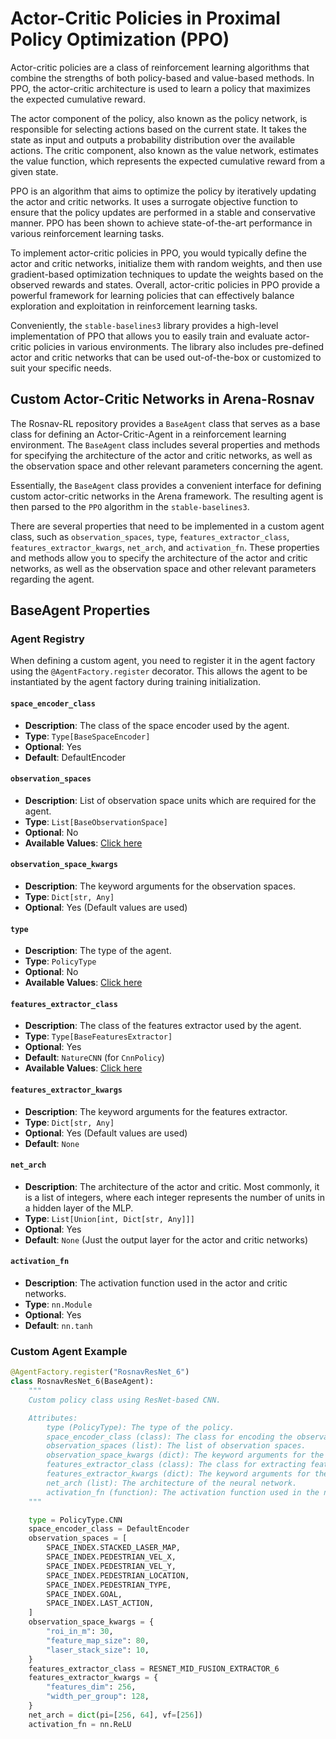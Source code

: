 # Actor-Critic Policies in Proximal Policy Optimization (PPO)

Actor-critic policies are a class of reinforcement learning algorithms that combine the strengths of both policy-based and value-based methods. In PPO, the actor-critic architecture is used to learn a policy that maximizes the expected cumulative reward.

The actor component of the policy, also known as the policy network, is responsible for selecting actions based on the current state. It takes the state as input and outputs a probability distribution over the available actions. The critic component, also known as the value network, estimates the value function, which represents the expected cumulative reward from a given state.

PPO is an algorithm that aims to optimize the policy by iteratively updating the actor and critic networks. It uses a surrogate objective function to ensure that the policy updates are performed in a stable and conservative manner. PPO has been shown to achieve state-of-the-art performance in various reinforcement learning tasks.

To implement actor-critic policies in PPO, you would typically define the actor and critic networks, initialize them with random weights, and then use gradient-based optimization techniques to update the weights based on the observed rewards and states.
Overall, actor-critic policies in PPO provide a powerful framework for learning policies that can effectively balance exploration and exploitation in reinforcement learning tasks.

Conveniently, the `stable-baselines3` library provides a high-level implementation of PPO that allows you to easily train and evaluate actor-critic policies in various environments. The library also includes pre-defined actor and critic networks that can be used out-of-the-box or customized to suit your specific needs.

## Custom Actor-Critic Networks in Arena-Rosnav

The Rosnav-RL repository provides a `BaseAgent` class that serves as a base class for defining an Actor-Critic-Agent in a reinforcement learning environment.
The `BaseAgent` class includes several properties and methods for specifying the architecture of the actor and critic networks, as well as the observation space and other relevant parameters concerning the agent.

Essentially, the `BaseAgent` class provides a convenient interface for defining custom actor-critic networks in the Arena framework. The resulting agent is then parsed to the `PPO` algorithm in the `stable-baselines3`.

There are several properties that need to be implemented in a custom agent class, such as `observation_spaces`, `type`, `features_extractor_class`, `features_extractor_kwargs`, `net_arch`, and `activation_fn`. These properties and methods allow you to specify the architecture of the actor and critic networks,
as well as the observation space and other relevant parameters regarding the agent.

## BaseAgent Properties

### Agent Registry

When defining a custom agent, you need to register it in the agent factory using the `@AgentFactory.register` decorator. This allows the agent to be instantiated by the agent factory during training initialization.

#### `space_encoder_class`

- **Description**:
  The class of the space encoder used by the agent.
- **Type**:
  `Type[BaseSpaceEncoder]`
- **Optional**:
  Yes
- **Default**:
  DefaultEncoder

#### `observation_spaces`

- **Description**:
  List of observation space units which are required for the agent.
- **Type**:
  `List[BaseObservationSpace]`
- **Optional**:
  No
- **Available Values**:
  [Click here](https://github.com/Arena-Rosnav/rosnav-rl/tree/dev/rosnav/utils/observation_space/spaces)

#### `observation_space_kwargs`

- **Description**:
  The keyword arguments for the observation spaces.
- **Type**:
  `Dict[str, Any]`
- **Optional**:
  Yes (Default values are used)

#### `type`

- **Description**:
  The type of the agent.
- **Type**:
  `PolicyType`
- **Optional**:
  No
- **Available Values**:
  [Click here](https://github.com/Arena-Rosnav/rosnav-rl/blob/6242cb60b3c51a80beb1b2ac672d8944b2371959/rosnav/model/constants.py#L11)

#### `features_extractor_class`

- **Description**:
  The class of the features extractor used by the agent.
- **Type**:
  `Type[BaseFeaturesExtractor]`
- **Optional**:
  Yes
- **Default**:
  `NatureCNN` (for `CnnPolicy`)
- **Available Values**:
  [Click here](https://github.com/Arena-Rosnav/rosnav-rl/tree/dev/rosnav/model/feature_extractors)

#### `features_extractor_kwargs`

- **Description**:
  The keyword arguments for the features extractor.
- **Type**:
  `Dict[str, Any]`
- **Optional**:
  Yes (Default values are used)
- **Default**:
  `None`

#### `net_arch`

- **Description**:
  The architecture of the actor and critic. Most commonly, it is a list of integers, where each integer represents the number of units in a hidden layer of the MLP.
- **Type**:
  `List[Union[int, Dict[str, Any]]]`
- **Optional**:
  Yes
- **Default**:
  `None` (Just the output layer for the actor and critic networks)

#### `activation_fn`

- **Description**:
  The activation function used in the actor and critic networks.
- **Type**:
  `nn.Module`
- **Optional**:
  Yes
- **Default**:
  `nn.tanh`

### Custom Agent Example

```python
@AgentFactory.register("RosnavResNet_6")
class RosnavResNet_6(BaseAgent):
    """
    Custom policy class using ResNet-based CNN.

    Attributes:
        type (PolicyType): The type of the policy.
        space_encoder_class (class): The class for encoding the observation space.
        observation_spaces (list): The list of observation spaces.
        observation_space_kwargs (dict): The keyword arguments for the observation space.
        features_extractor_class (class): The class for extracting features.
        features_extractor_kwargs (dict): The keyword arguments for the features extractor.
        net_arch (list): The architecture of the neural network.
        activation_fn (function): The activation function used in the neural network.
    """

    type = PolicyType.CNN
    space_encoder_class = DefaultEncoder
    observation_spaces = [
        SPACE_INDEX.STACKED_LASER_MAP,
        SPACE_INDEX.PEDESTRIAN_VEL_X,
        SPACE_INDEX.PEDESTRIAN_VEL_Y,
        SPACE_INDEX.PEDESTRIAN_LOCATION,
        SPACE_INDEX.PEDESTRIAN_TYPE,
        SPACE_INDEX.GOAL,
        SPACE_INDEX.LAST_ACTION,
    ]
    observation_space_kwargs = {
        "roi_in_m": 30,
        "feature_map_size": 80,
        "laser_stack_size": 10,
    }
    features_extractor_class = RESNET_MID_FUSION_EXTRACTOR_6
    features_extractor_kwargs = {
        "features_dim": 256,
        "width_per_group": 128,
    }
    net_arch = dict(pi=[256, 64], vf=[256])
    activation_fn = nn.ReLU
```

